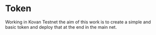 # Token

Working in Kovan Testnet the aim of this work is to create a simple and basic token and deploy that at the end in the main net.
